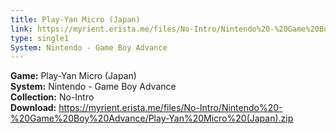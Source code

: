 ```yaml
---
title: Play-Yan Micro (Japan)
link: https://myrient.erista.me/files/No-Intro/Nintendo%20-%20Game%20Boy%20Advance/Play-Yan%20Micro%20(Japan).zip
type: single1
System: Nintendo - Game Boy Advance
---
```

<b>Game:</b> Play-Yan Micro (Japan)<br>
<b>System:</b> Nintendo - Game Boy Advance<br>
<b>Collection:</b> No-Intro<br>
<b>Download:</b> https://myrient.erista.me/files/No-Intro/Nintendo%20-%20Game%20Boy%20Advance/Play-Yan%20Micro%20(Japan).zip